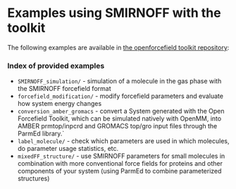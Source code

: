 # Examples using SMIRNOFF with the toolkit

The following examples are available in [the openforcefield toolkit repository](https://github.com/openforcefield/openforcefield/tree/master/examples):

### Index of provided examples

* `SMIRNOFF_simulation/` - simulation of a molecule in the gas phase with the SMIRNOFF forcefield format
* `forcefield_modification/` - modify forcefield parameters and evaluate how system energy changes
* `conversion_amber_gromacs` - convert a System generated with the Open Forcefield Toolkit, which can be simulated natively with OpenMM, into AMBER prmtop/inpcrd and GROMACS top/gro input files through the ParmEd library.`
* `label_molecule/` - check which parameters are used in which molecules, do parameter usage statistics, etc.
* `mixedFF_structure/` - use SMIRNOFF parameters for small molecules in combination with more conventional force fields for proteins and other components of your system (using ParmEd to combine parameterized structures)

